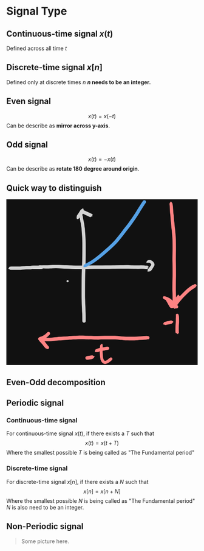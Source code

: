 # Signal Type

## Continuous-time signal $x(t)$
Defined across all time $t$ 
## Discrete-time signal $x[n]$
Defined only at discrete times $n$
**$n$ needs to be an integer.**
## Even signal
$$ x(t) = x(-t) $$
Can be describe as **mirror across y-axis**.
## Odd signal
$$ x(t) = -x(t) $$
Can be describe as **rotate 180 degree around origin**.

## Quick way to distinguish
![](attachs/Pasted%20image%2020240909223008.png)
## Even-Odd decomposition
## Periodic signal
### Continuous-time signal
For continuous-time signal $x(t)$, if there exists a $T$ such that
$$ x(t) = x(t+T) $$
Where the smallest possible $T$ is being called as "The Fundamental period"
### Discrete-time signal
For discrete-time signal $x[n]$, if there exists a $N$ such that
$$ x[n] = x[n+N] $$
Where the smallest possible $N$ is being called as "The Fundamental period"
$N$ is also need to be an integer.
## Non-Periodic signal

> Some picture here.
